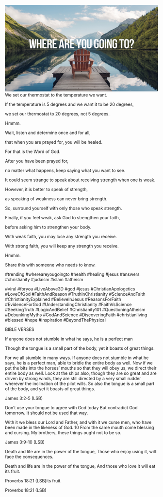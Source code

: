 ![Video cover image](./cover.jpg)
We set our thermostat to the temperature we want. 

If the temperature is 5 degrees and we want it to be 20 degrees, 

we set our thermostat to 20 degrees, not 5 degrees.

Hmmm.

Wait, listen and determine once and for all,

that when you are prayed for, you will be healed.

For that is the Word of God.

After you have been prayed for, 

no matter what happens, keep saying what you want to see. 

It could seem strange to speak about receiving strength when one is weak. 

However, it is better to speak of strength, 

as speaking of weakness can never bring strength.

So, surround yourself with only those who speak strength.

Finally, if you feel weak, ask God to strengthen your faith, 

before asking him to strengthen your body.

With weak faith, you may lose any strength you receive.

With strong faith, you will keep any strength you receive.

Hmmm.

Share this with someone who needs to know.


#trending #whereareyougoingto #health #healing #jesus #answers #christianity #judaism #islam #atheism

#viral #foryou #LiveAbove3D #god #jesus #ChristianApologetics #LoveOfGod #FaithAndReason #TruthInChristianity #ScienceAndFaith #ChristianityExplained #BelieveInJesus #ReasonsForFaith #EvidenceForGod #UnderstandingChristianity #FaithVsScience #SeekingTruth #LogicAndBelief #Christianity101 #QuestioningAtheism #DebunkingMyths #GodAndScience #DiscoveringFaith #christianliving #blessed #hope #inspiration #BeyondThePhysical


BIBLE VERSES

If anyone does not stumble in what he says, he is a perfect man

Though the tongue is a small part of the body, yet it boasts of great things.

For we all stumble in many ways. If anyone does not stumble in what he says, he is a perfect man, able to bridle the entire body as well. Now if we put the bits into the horses’ mouths so that they will obey us, we direct their entire body as well. Look at the ships also, though they are so great and are driven by strong winds, they are still directed by a very small rudder wherever the inclination of the pilot wills. So also the tongue is a small part of the body, and yet it boasts of great things.

James 3:2-5 (LSB)

Don’t use your tongue to agree with God today 
But contradict God tomorrow.
It should not be used that way.

With it we bless our Lord and Father, and with it we curse men, who have been made in the likeness of God. 10 From the same mouth come blessing and cursing. My brothers, these things ought not to be so.

James 3:9-10 (LSB)

Death and life are in the power of the tongue,
Those who enjoy using it, will face the consequences.

Death and life are in the power of the tongue,
And those who love it will eat its fruit.

Proverbs 18:21 (LSB)its fruit.

Proverbs 18:21 (LSB)